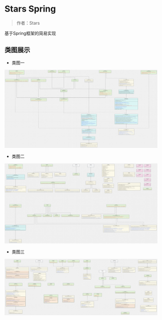 # Stars Spring

> 作者：Stars

基于Spring框架的简易实现


## 类图展示

- 类图一

![starsspring-1](https://github.com/stars-coding/starsspring/blob/master/image/starsspring-1.png)

- 类图二

![starsspring-2](https://github.com/stars-coding/starsspring/blob/master/image/starsspring-2.png)

- 类图三

![starsspring-3](https://github.com/stars-coding/starsspring/blob/master/image/starsspring-3.png)
